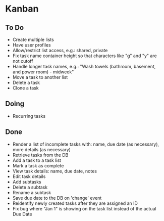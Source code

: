 # Kanban

## To Do
- Create multiple lists
- Have user profiles
- Allow/restrict list access, e.g.: shared, private
- Fix task name container height so that characters like "g" and "y" are not cutoff
- Handle longer task names, e.g.: "Wash towels (bathroom, basement, and power room) - midweek"
- Move a task to another list
- Delete a task
- Clone a task

## Doing
- Recurring tasks

## Done
- Render a list of incomplete tasks with: name, due date (as necessary), more details (as necessary)
- Retrieve tasks from the DB
- Add a task to a task list
- Mark a task as complete
- View task details: name, due date, notes
- Edit task details
- Add subtasks
- Delete a subtask
- Rename a subtask
- Save due date to the DB on 'change' event
- Reidentify newly created tasks after they are assigned an ID
- Fix bug where "Jan 1" is showing on the task list instead of the actual Due Date
